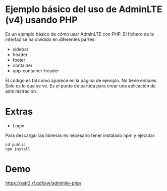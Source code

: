 # Ejemplo básico del uso de AdminLTE (v4) usando PHP

Es un ejemplo básico de cómo usar AdminLTE con PHP. El fichero de la interfaz se ha dividido en diferentes partes:
- sidebar
- header
- footer
- container
- app-container-header

El código es tal como aparece en la página de ejemplo. No tiene enlaces. Solo es lo que se ve.
Es el punto de partida para crear una aplicación de administración.

# Extras
- Login

Para descargar las librerias es necesario tener instalado npm y ejecutar:

```shell
cd public
npm install
```
# Demo
https://asir2.rf.gd/iaw/adminlte-php/
